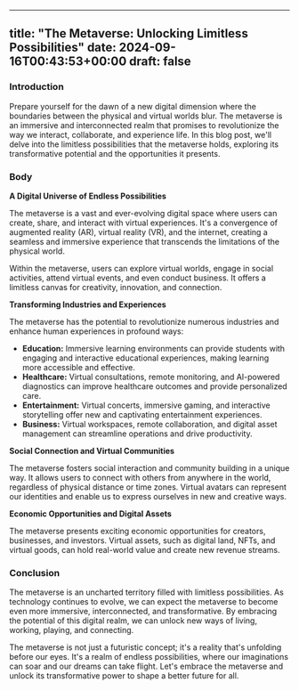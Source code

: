 
---
title: "The Metaverse: Unlocking Limitless Possibilities"
date: 2024-09-16T00:43:53+00:00
draft: false
---

### Introduction

Prepare yourself for the dawn of a new digital dimension where the boundaries between the physical and virtual worlds blur. The metaverse is an immersive and interconnected realm that promises to revolutionize the way we interact, collaborate, and experience life. In this blog post, we'll delve into the limitless possibilities that the metaverse holds, exploring its transformative potential and the opportunities it presents.

### Body

**A Digital Universe of Endless Possibilities**

The metaverse is a vast and ever-evolving digital space where users can create, share, and interact with virtual experiences. It's a convergence of augmented reality (AR), virtual reality (VR), and the internet, creating a seamless and immersive experience that transcends the limitations of the physical world.

Within the metaverse, users can explore virtual worlds, engage in social activities, attend virtual events, and even conduct business. It offers a limitless canvas for creativity, innovation, and connection.

**Transforming Industries and Experiences**

The metaverse has the potential to revolutionize numerous industries and enhance human experiences in profound ways:

- **Education:** Immersive learning environments can provide students with engaging and interactive educational experiences, making learning more accessible and effective.
- **Healthcare:** Virtual consultations, remote monitoring, and AI-powered diagnostics can improve healthcare outcomes and provide personalized care.
- **Entertainment:** Virtual concerts, immersive gaming, and interactive storytelling offer new and captivating entertainment experiences.
- **Business:** Virtual workspaces, remote collaboration, and digital asset management can streamline operations and drive productivity.

**Social Connection and Virtual Communities**

The metaverse fosters social interaction and community building in a unique way. It allows users to connect with others from anywhere in the world, regardless of physical distance or time zones. Virtual avatars can represent our identities and enable us to express ourselves in new and creative ways.

**Economic Opportunities and Digital Assets**

The metaverse presents exciting economic opportunities for creators, businesses, and investors. Virtual assets, such as digital land, NFTs, and virtual goods, can hold real-world value and create new revenue streams.

### Conclusion

The metaverse is an uncharted territory filled with limitless possibilities. As technology continues to evolve, we can expect the metaverse to become even more immersive, interconnected, and transformative. By embracing the potential of this digital realm, we can unlock new ways of living, working, playing, and connecting.

The metaverse is not just a futuristic concept; it's a reality that's unfolding before our eyes. It's a realm of endless possibilities, where our imaginations can soar and our dreams can take flight. Let's embrace the metaverse and unlock its transformative power to shape a better future for all.